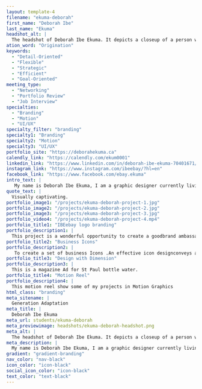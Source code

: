 ```yaml
---
layout: template-4
filename: "ekuma-deborah"
first_name: "Deborah Ibe"
last_name: "Ekuma"
headshot_alt: |
  The headshot of Deborah Ibe Ekuma. It depicts a closeup of a person with shoulder-length black hair smiling whilst looking directly at the camera.
ation_word: "Origination"
keywords:
  - "Detail-Oriented"
  - "Flexible"
  - "Strategic"
  - "Efficient"
  - "Goal-Oriented"
meeting_type:
  - "Networking"
  - "Portfolio Review"
  - "Job Interview"
specialties:
  - "Branding"
  - "Motion"
  - "UI/UX"
specialty_filter: "branding"
specialty1: "Branding"
specialty2: "Motion"
specialty3: "UI/UX"
portfolio_site: "https://deborahekuma.ca"
calendly_link: "https://calendly.com/ekum0001"
linkedin_link: "https://www.linkedin.com/in/deborah-ibe-ekuma-70401671/"
instagram_link: "https://www.instagram.com/ibeebay/?hl=en"
facebook_link: "https://www.facebook.com/ebay.ekuma"
intro_text: |
   My name is Deborah Ibe Ekuma, I am a graphic designer currently living in Ottawa. Growing up, I was known for my creativity, artistic nature and passion for drawing and painting. I believe Art is valuable and represents a social necessity that no nation can neglect. I am a ​thinker, an innovator​ and a problem solver with a keen interest in ​improving society through effective visual communication​.
quote_text: |
  Visually captivating.
portfolio_image1: "/projects/ekuma-deborah-project-1.jpg"
portfolio_image2: "/projects/ekuma-deborah-project-2.jpg"
portfolio_image3: "/projects/ekuma-deborah-project-3.jpg"
portfolio_video4: "/projects/ekuma-deborah-project-4.mp4"
portfolio_title1: "IBEebay logo branding"
portfolio_description1: |
  This project is a wonderful opportunity to create a goodbrand ambassador logo by making it Simple, Memorable,Ageless, Reliable and Thoughtful. By doing this I am ableto showcase my ability to think creatively and with originalconcepts. I am also able to demonstrate my knowledgeand ability to work through the stages of creatinga logo redesign, and my ability to design a memorable,unique and distinctive logo that works at any size andanywhere. This is also an opportunity to design a logothat is timeless and reflects a brands identity.
portfolio_title2: "Business Icons"
portfolio_description2: |
   To create a set of business Icons .An effective icon designconveys a lot of information in a small spaceI used tools like Adobe Illustrator to work with lines andshapes to create a set of uniform icons that fit a theme. Iconsare great because they can be used over time and help youpractice creating a cohesive theme.
portfolio_title3: "Design with Dimension"
portfolio_description3: |
  This is a magazine Ad for St Paul bottle water.
portfolio_title4: "Motion Reel"
portfolio_description4: |
  This motion reel show some of my projects in Motion Graphics
html_class: "branding"
meta_sitename: |
  Generation Adaptation
meta_title: |
  Deborah Ibe Ekuma
meta_url: students/ekuma-deborah
meta_previewimage: headshots/ekuma-deborah-headshot.png
meta_alt: |
  The headshot of Deborah Ibe Ekuma. It depicts a closeup of a person with shoulder-length black hair smiling whilst looking directly at the camera.
meta_description: |
  My name is Deborah Ibe Ekuma, I am a graphic designer currently living in Ottawa. Growing up, I was known for my creativity, artistic nature and passion for drawing and painting. I believe Art is valuable and represents a social necessity that no nation can neglect. I am a ​thinker, an innovator​ and a problem solver with a keen interest in ​improving society through effective visual communication​.
gradient: "gradient-branding"
nav_color: "nav-black"
icon_color: "icon-black"
social_icon_color: "icon-black"
text_color: "text-black"
---
```

